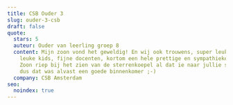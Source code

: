 ```yaml
---
title: CSB Ouder 3
slug: ouder-3-csb
draft: false
quote:
  stars: 5
  auteur: Ouder van leerling groep 8
  content: Mijn zoon vond het geweldig! En wij ook trouwens, super leuk gedaan,
    leuke kids, fijne docenten, kortom een hele prettige en sympathieke indruk!
    Zoon riep bij het zien van de sterrenkoepel al dat ie naar jullie school wil
    dus dat was alvast een goede binnenkomer ;-)
  company: CSB Amsterdam
seo:
  noindex: true
---
```

